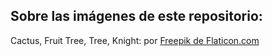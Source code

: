 ## Sobre las imágenes de este repositorio:

Cactus, Fruit Tree, Tree, Knight: por [Freepik de Flaticon.com](https://www.flaticon.com/authors/freepik)
